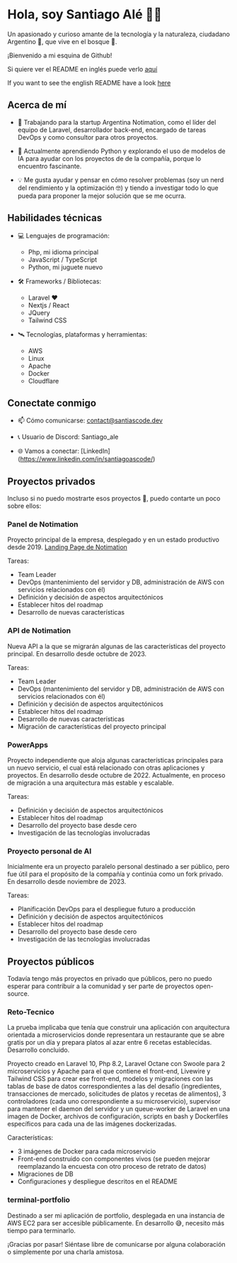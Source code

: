 <!-- 
Santiascode/SantiaScode es un repositorio ✨ ✨ especial ✨ ✨ ✨ ✨ ✨ ✨ ✨ ✨ Repositorio especial porque su `readMe.md` (este archivo) aparece en su perfil GitHub.
Puede hacer clic en el enlace de vista previa para echar un vistazo a sus cambios.
 -->

# Hola, soy Santiago Alé 👋😁

Un apasionado y curioso amante de la tecnología y la naturaleza, ciudadano Argentino 🧉, que vive en el bosque 🌲.

¡Bienvenido a mi esquina de Github!

Si quiere ver el README en inglés puede verlo [aquí](./README.md)

If you want to see the english README have a look [here](./README.md)

## Acerca de mí

- 🦾 Trabajando para la startup Argentina Notimation, como el líder del equipo de Laravel, desarrollador back-end, encargado de tareas DevOps y como consultor para otros proyectos.

- 🌱 Actualmente aprendiendo Python y explorando el uso de modelos de IA para ayudar con los proyectos de de la compañía, porque lo encuentro fascinante.

- 💡 Me gusta ayudar y pensar en cómo resolver problemas (soy un nerd del rendimiento y la optimización 🤓) y tiendo a investigar todo lo que pueda para proponer la mejor solución que se me ocurra.

## Habilidades técnicas

- 💻 Lenguajes de programación:
  - Php, mi idioma principal
  - JavaScript / TypeScript
  - Python, mi juguete nuevo

- 🛠️ Frameworks / Bibliotecas:
  - Laravel ❤️
  - Nextjs / React
  - JQuery
  - Tailwind CSS

- 🛰️ Tecnologías, plataformas y herramientas:
  - AWS
  - Linux
  - Apache
  - Docker
  - Cloudflare

## Conectate conmigo

- 📫 Cómo comunicarse: contact@santiascode.dev

- 📞 Usuario de Discord: Santiago_ale

- 🌐 Vamos a conectar: [LinkedIn] (https://www.linkedin.com/in/santiagoascode/)

## Proyectos privados

Incluso si no puedo mostrarte esos proyectos 🙌, puedo contarte un poco sobre ellos:

### Panel de Notimation

Proyecto principal de la empresa, desplegado y en un estado productivo desde 2019. [Landing Page de Notimation](https://notimation.com/es)

Tareas:
- Team Leader
- DevOps (mantenimiento del servidor y DB, administración de AWS con servicios relacionados con él)
- Definición y decisión de aspectos arquitectónicos
- Establecer hitos del roadmap
- Desarrollo de nuevas características

### API de Notimation

Nueva API a la que se migrarán algunas de las características del proyecto principal. En desarrollo desde octubre de 2023.

Tareas:
- Team Leader
- DevOps (mantenimiento del servidor y DB, administración de AWS con servicios relacionados con él)
- Definición y decisión de aspectos arquitectónicos
- Establecer hitos del roadmap
- Desarrollo de nuevas características
- Migración de características del proyecto principal

### PowerApps

Proyecto independiente que aloja algunas características principales para un nuevo servicio, el cual está relacionado con otras aplicaciones y proyectos. En desarrollo desde octubre de 2022. Actualmente, en proceso de migración a una arquitectura más estable y escalable.

Tareas:
- Definición y decisión de aspectos arquitectónicos
- Establecer hitos del roadmap
- Desarrollo del proyecto base desde cero
- Investigación de las tecnologías involucradas

### Proyecto personal de AI

Inicialmente era un proyecto paralelo personal destinado a ser público, pero fue útil para el propósito de la compañía y continúa como un fork privado. En desarrollo desde noviembre de 2023.

Tareas:
- Planificación DevOps para el despliegue futuro a producción
- Definición y decisión de aspectos arquitectónicos
- Establecer hitos del roadmap
- Desarrollo del proyecto base desde cero
- Investigación de las tecnologías involucradas

## Proyectos públicos

Todavía tengo más proyectos en privado que públicos, pero no puedo esperar para contribuir a la comunidad y ser parte de proyectos open-source.

### Reto-Tecnico

La prueba implicaba que tenía que construir una aplicación con arquitectura orientada a microservicios donde representara un restaurante que se abre gratis por un día y prepara platos al azar entre 6 recetas establecidas. Desarrollo concluido.

Proyecto creado en Laravel 10, Php 8.2, Laravel Octane con Swoole para 2 microservicios y Apache para el que contiene el front-end, Livewire y Tailwind CSS para crear ese front-end, modelos y migraciones con las tablas de base de datos correspondientes a las del desafío (ingredientes, transacciones de mercado, solicitudes de platos y recetas de alimentos), 3 controladores (cada uno correspondiente a su microservicio), supervisor para mantener el daemon del servidor y un queue-worker de Laravel en una imagen de Docker, archivos de configuración, scripts en bash y Dockerfiles específicos para cada una de las imágenes dockerizadas.

Características:
- 3 imágenes de Docker para cada microservicio
- Front-end construido con componentes vivos (se pueden mejorar reemplazando la encuesta con otro proceso de retrato de datos)
- Migraciones de DB
- Configuraciones y despliegue descritos en el README

### terminal-portfolio

Destinado a ser mi aplicación de portfolio, desplegada en una instancia de AWS EC2 para ser accesible públicamente. En desarrollo 😅, necesito más tiempo para terminarlo.

¡Gracias por pasar! Siéntase libre de comunicarse por alguna colaboración o simplemente por una charla amistosa.